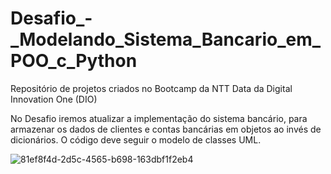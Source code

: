 # Desafio_-_Modelando_Sistema_Bancario_em_POO_c_Python
Repositório de projetos criados no Bootcamp da NTT Data da Digital Innovation One (DIO)

No Desafio iremos atualizar a implementação do sistema bancário, para armazenar os dados de clientes e contas bancárias em objetos ao invés de dicionários. O código deve seguir o modelo de classes UML.


![81ef8f4d-2d5c-4565-b698-163dbf1f2eb4](https://github.com/user-attachments/assets/365b3ea3-a047-49d2-a334-fea07232a2ad)

